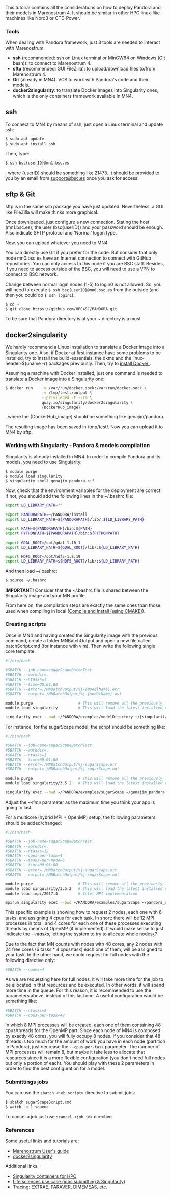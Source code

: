 This tutorial contains all the considerations on how to deploy Pandora and their models in Marenostrum 4. It should be similar in other HPC linux-like machines like Nord3 or CTE-Power.

### Tools

When dealing with Pandora framework, just 3 tools are needed to interact with Marenostrum.

- **ssh** (recommended: ssh on Linux terminal or MinGW64 on Windows (Git bash)): to connect to Marenostrum 4.
- **sftp** (recommended: GUI FileZilla): to upload/download files to/from Marenostrum 4.
- **Git** (already in MN4): VCS to work with Pandora's code and their models.
- **docker2singularity**: to translate Docker images into Singularity ones, which is the only containers framework available in MN4.

## ssh

To connect to MN4 by means of ssh, just open a Linux terminal and update ssh:

```bash
$ sudo apt update
$ sudo apt install ssh
```

Then, type:

```bash
$ ssh bsc{userID}@mn1.bsc.es
```

, where {userID} should be something like 21473. It should be provided to you by an email from support@bsc.es once you ask for access.

## sftp & Git

sftp is in the same ssh package you have just updated. Nevertheless, a GUI like FileZilla will make thinks more graphical.

Once downloaded, just configure a new connection. Stating the host (mn1.bsc.es), the user (bsc{userID}) and your password should be enough. Also indicate SFTP protocol and 'Normal' logon type.

Now, you can upload whatever you need to MN4.


You can directly use Git if you prefer for the code. But consider that only node mn0.bsc.es have an Internet connection to connect with GitHub repositories. You can only access to this node if you are BSC staff. Besides, if you need to access outside of the BSC, you will need to use a [VPN](https://gateway.bsc.es/) to connect to BSC network.

Change between normal login nodes (1-5) to login0 is not allowed. So, you will need to execute `$ ssh bsc{userID}@mn0.bsc.es` from the outside (and then you could do `$ ssh login1`).

```bash
$ cd ~
$ git clone https://github.com/HPC4SC/PANDORA.git
```

To be sure that Pandora directory is at your ~ directory is a must

## docker2singularity

We hardly recommend a Linux installation to translate a Docker image into a Singularity one. Also, if Docker at first instance have some problems to be installed, try to install the build-essentials, the dkms and the linux-header-$(uname -r) packages previously. Then, try to [install Docker ](https://www.digitalocean.com/community/tutorials/how-to-install-and-use-docker-on-ubuntu-18-04).

Assuming a machine with Docker installed, just one command is needed to translate a Docker image into a Singularity one:

```bash
$ docker run    -v /var/run/docker.sock:/var/run/docker.sock \
                -v /tmp/test:/output \
                --privileged -t --rm \
                quay.io/singularity/docker2singularity \
                {DockerHub_image}
```

, where the {DockerHub_image} should be something like genajim/pandora.

The resulting image has been saved in /tmp/test/. Now you can upload it to MN4 by sftp.

### Working with Singularity - Pandora & models compilation

Singularity is already installed in MN4. In order to compile Pandora and its models, you need to use Singularity:

```bash
$ module purge
$ module load singularity
$ singularity shell genajim_pandora.sif
```

Now, check that the environment variables for the deployment are correct. If not, you should add the following lines in the ~/.bashrc file:

```bash
export LD_LIBRARY_PATH=""

export PANDORAPATH=~/PANDORA/install
export LD_LIBRARY_PATH=${PANDORAPATH}/lib/:${LD_LIBRARY_PATH}

export PATH=${PANDORAPATH}/bin:${PATH}
export PYTHONPATH=${PANDORAPATH}/bin:${PYTHONPATH}

export GDAL_ROOT=/opt/gdal-1.10.1
export LD_LIBRARY_PATH=${GDAL_ROOT}/lib/:${LD_LIBRARY_PATH}

export HDF5_ROOT=/opt/hdf5-1.8.19
export LD_LIBRARY_PATH=${HDF5_ROOT}/lib/:${LD_LIBRARY_PATH}
```

And then load ~/.bashrc:

```bash
$ source ~/.bashrc
```

**IMPORTANT!** Consider that the ~/.bashrc file is shared between the Singularity image and your MN profile.

From here on, the compilation steps are exactly the same ones than those used when compiling in local ([Compile and Install (using CMAKE)](00_installing_cmake.md)). 

### Creating scripts

Once in MN4 and having created the Singularity image with the previous command, create a folder MNBatchOutput and open a new file called batchScript.cmd (for instance with vim). Then write the following single core template:

```bash
#!/bin/bash

#SBATCH --job-name=sugarScapeBatchTest
#SBATCH --workdir=.
#SBATCH --ntasks=1
#SBATCH --time=00:01:00
#SBATCH --error=./MNBatchOutput/%j-{modelName}.err
#SBATCH --output=./MNBatchOutput/%j-{modelName}.out

module purge                    # This will remove all the previously loaded packages
module load singularity         # This will load the latest installed version of Singularity in MN4

singularity exec --pwd ~/PANDORA/examples/modelDirectory ~/{singularityImage} ./{modelName}
```

For instance, for the sugarScape model, the script should be something like:

```bash
#!/bin/bash

#SBATCH --job-name=sugarScapeBatchTest
#SBATCH --workdir=.
#SBATCH --ntasks=1
#SBATCH --time=00:01:00
#SBATCH --error=./MNBatchOutput/%j-sugarScape.err
#SBATCH --output=./MNBatchOutput/%j-sugarScape.out

module purge                    # This will remove all the previously loaded packages
module load singularity/3.5.2   # This will load the latest installed version of Singularity in MN4

singularity exec --pwd ~/PANDORA/examples/sugarScape ~/genajim_pandora.sif ./sugarScape
```

Adjust the *--time* parameter as the maximum time you think your app is going to last.

For a multicore (hybrid MPI + OpenMP) setup, the following parameters should be added/changed:

```bash
#!/bin/bash

#SBATCH --job-name=sugarScapeBatchTest
#SBATCH --workdir=.
#SBATCH --ntasks=12
#SBATCH --cpus-per-task=4
#SBATCH --tasks-per-node=6
#SBATCH --time=00:01:00
#SBATCH --error=./MNBatchOutput/%j-sugarScape.err
#SBATCH --output=./MNBatchOutput/%j-sugarScape.out

module purge                    # This will remove all the previously loaded packages
module load singularity/3.5.2   # This will load the latest installed version of Singularity in MN4
module load impi/2017.4         # Intel MPI implementation

mpirun singularity exec --pwd ~/PANDORA/examples/sugarScape ~/pandora_ext_singularity.sif ./sugarScape
```

This specific example is showing how to request 2 nodes, each one with 6 tasks, and assigning 4 cpus for each task. In short: there will be 12 MPI processes in total, and 4 cores for each one of these processes executing threads by means of OpenMP (if implemented). It would make sense to just indicate the *--ntasks*, letting the system to try to allocate whole nodes¿?

Due to the fact that MN counts with nodes with 48 cores, any 2 nodes with 24 free cores (6 tasks * 4 cpus/task) each one of them, will be assigned to your task. In the other hand, we could request for full nodes with the following directive only:

```bash
#SBATCH --nodes=4
```

As we are requesting here for full nodes, it will take more time for the job to be allocated in that resources and be executed. In other words, it will spend more time in the queue. For this reason, it is recommended to use the parameters above, instead of this last one. A useful configuration would be something like:

```bash
#SBATCH --ntasks=8
#SBATCH --cpus-per-task=48
```

In which 8 MPI processes will be created, each one of them containing 48 cpus/threads for the OpenMP part. Since each node of MN4 is composed by exactly 48 cores, you will fully occupy 8 nodes. If you consider that 48 threads is too much for the amount of work you have in each node (partition in Pandora), just decrease the `--cpus-per-task` parameter. The number of MPI processes will remain 8, but maybe it take less to allocate that resources since it is a more flexible configuration (you don't need full nodes but only a portion of each). You should play with these 2 parameters in order to find the best configuration for a model.

### Submittings jobs

You can use the `sbatch <job_script>` directive to submit jobs:

```bash
$ sbatch sugarScapeScript.cmd
$ watch -n 1 squeue
```

To cancel a job just use `scancel <job_id>` directive.

### References

Some useful links and tutorials are:

- [Marenostrum User's guide](https://www.bsc.es/support/MareNostrum4-ug.pdf)
- [docker2singularity](https://github.com/singularityhub/docker2singularity)

Additional links:

- [Singularity containers for HPC](../ContainersHPC-Singularity.pdf)
- [Life sciences use case (jobs submitting & Singularity)](../MN4BasiscsLife.pdf)
- [Tracing: EXTRAE, PARAVER, DIMEMEAS, etc.](https://tools.bsc.es/downloads)